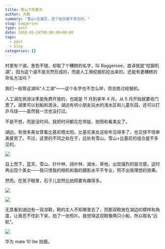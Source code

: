 ```yaml
---
title: 雪山下的夏天
author: 大鹏
summary: "雪山+比基尼，这个组合是不多见的。"
slug: baggersee
type: post
date: 2018-05-24T00:00:00+00:00
tags:
  - post
  - blog
categories: []
---
```



村里有个湖，景色不错，却取了个糟糕的名字，叫 Baggersee，直译就是“挖掘机湖”，因为这个湖不是天然形成的，而是人工用挖掘机挖出来的。还能有更糟糕的命名方法吗？

我们一般管这湖叫“人工湖”——这个名字也不怎么样，但总胜过挖掘机。

人工湖在旅游淡季是免费开放的，也就是 11 月到来年 4 月。从 5 月开始就要收门票了。湖里可以划船和游泳，湖边有供小朋友玩水的浅水区和儿童乐园，还可以打乒乓球——虽然我一次也没打过。

不是不想，而是没时间。我把时间都花在带娃、拍照和看美女了。

湖边，有很多美女穿着比基尼晒太阳。比基尼美女这些年见得多了，也见怪不怪审美疲劳了。不过，这里的不同之处在于，远处有雪山。雪山+比基尼的组合是不多见的。

![](https://github.com/pzhaonet/keller/raw/master/figdapeng/i2018-05-23_2.jpg)

自上而下，蓝天、雪山、针叶林、阔叶林、湖水、草地，出现强烈的层次感。这时再出现个美女——我只恨我的相机和我的摄影水平不专业，照不出我理想的效果。

然而，在孩子眼里，石子儿显然比拍照要有趣得多。

![](https://github.com/pzhaonet/keller/raw/master/figdapeng/i2018-05-23_1.jpg)

![](https://github.com/pzhaonet/keller/raw/master/figdapeng/i2018-05-31_2.jpg)

无意看到湖边有一双凉鞋，鞋的主人不知哪里去了，而那双鞋放在湖边的模样和角度，让我忍不住趴下来，拍了一张照片。我觉得这双鞋像两只小船，所以取名“远航”。

![](https://github.com/pzhaonet/keller/raw/master/figdapeng/i2018-05-31_1.jpg)

华为 mate 10 lite 拍摄。